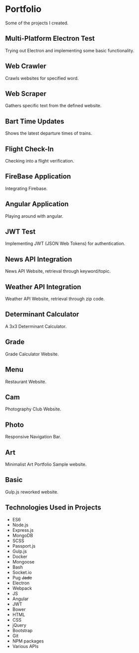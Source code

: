 # Portfolio
Some of the projects I created.

## Multi-Platform Electron Test
Trying out Electron and implementing some basic functionality.

## Web Crawler
Crawls websites for specified word.

## Web Scraper
Gathers specific text from the defined website.

## Bart Time Updates
Shows the latest departure times of trains.

## Flight Check-In
Checking into a flight verification.

## FireBase Application
Integrating Firebase.

## Angular Application
Playing around with angular.

## JWT Test
Implementing JWT (JSON Web Tokens) for authentication.

## News API Integration
News API Website, retrieval through keyword/topic.

## Weather API Integration
Weather API Website, retrieval through zip code.

## Determinant Calculator
A 3x3 Determinant Calculator.

## Grade
Grade Calculator Website.

## Menu
Restaurant Website.

## Cam
Photography Club Website.

## Photo
Responsive Navigation Bar.

## Art
Minimalist Art Portfolio Sample website.

## Basic
Gulp.js reworked website.


## Technologies Used in Projects
* ES6
* Node.js
* Express.js
* MongoDB
* SCSS
* Passport.js
* Gulp.js
* Docker
* Mongoose
* Bash
* Socket.io
* Pug ~~Jade~~
* Electron
* Webpack
* JS
* Angular
* JWT
* Bower
* HTML
* CSS
* jQuery
* Bootstrap
* Git
* NPM packages
* Various APIs

